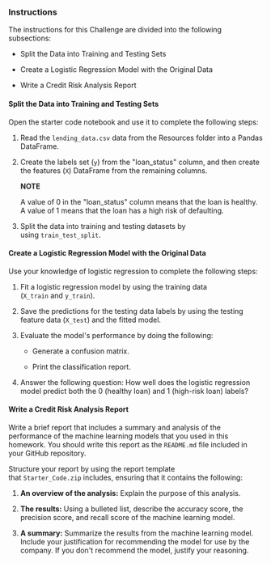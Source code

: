 ### Instructions

The instructions for this Challenge are divided into the following subsections:

-   Split the Data into Training and Testing Sets

-   Create a Logistic Regression Model with the Original Data

-   Write a Credit Risk Analysis Report

#### Split the Data into Training and Testing Sets

Open the starter code notebook and use it to complete the following steps:

1.  Read the `lending_data.csv` data from the Resources folder into a Pandas DataFrame.

2.  Create the labels set (`y`) from the "loan_status" column, and then create the features (`X`) DataFrame from the remaining columns.

    **NOTE**

    A value of 0 in the "loan_status" column means that the loan is healthy. A value of 1 means that the loan has a high risk of defaulting.

3.  Split the data into training and testing datasets by using `train_test_split`.

#### Create a Logistic Regression Model with the Original Data

Use your knowledge of logistic regression to complete the following steps:

1.  Fit a logistic regression model by using the training data (`X_train` and `y_train`).

2.  Save the predictions for the testing data labels by using the testing feature data (`X_test`) and the fitted model.

3.  Evaluate the model's performance by doing the following:

    -   Generate a confusion matrix.

    -   Print the classification report.

4.  Answer the following question: How well does the logistic regression model predict both the 0 (healthy loan) and 1 (high-risk loan) labels?

#### Write a Credit Risk Analysis Report

Write a brief report that includes a summary and analysis of the performance of the machine learning models that you used in this homework. You should write this report as the `README.md` file included in your GitHub repository.

Structure your report by using the report template that `Starter_Code.zip` includes, ensuring that it contains the following:

1.  **An overview of the analysis:** Explain the purpose of this analysis.

2.  **The results:** Using a bulleted list, describe the accuracy score, the precision score, and recall score of the machine learning model.

3.  **A summary:** Summarize the results from the machine learning model. Include your justification for recommending the model for use by the company. If you don't recommend the model, justify your reasoning.
